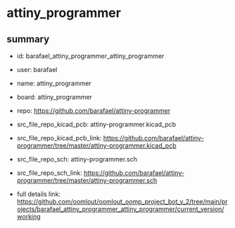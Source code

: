 # attiny_programmer
 
## summary 
* id: barafael_attiny_programmer_attiny_programmer
* user: barafael
* name: attiny_programmer
* board: attiny_programmer
* repo: https://github.com/barafael/attiny-programmer
* src_file_repo_kicad_pcb: attiny-programmer.kicad_pcb
* src_file_repo_kicad_pcb_link: https://github.com/barafael/attiny-programmer/tree/master/attiny-programmer.kicad_pcb


* src_file_repo_sch: attiny-programmer.sch
* src_file_repo_sch_link: https://github.com/barafael/attiny-programmer/tree/master/attiny-programmer.sch
* full details link: https://github.com/oomlout/oomlout_oomp_project_bot_v_2/tree/main/projects/barafael_attiny_programmer_attiny_programmer/current_version/working  






